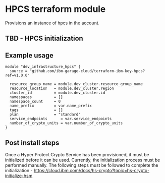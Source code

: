# HPCS terraform module

Provisions an instance of hpcs in the account.

## TBD - HPCS initialization

## Example usage

```terraform-hcl
module "dev_infrastructure_hpcs" {
  source = "github.com/ibm-garage-cloud/terraform-ibm-key-hpcs?ref=v1.0.0"

  resource_group_name = module.dev_cluster.resource_group_name
  resource_location   = module.dev_cluster.region
  cluster_id          = module.dev_cluster.id
  namespaces          = []
  namespace_count     = 0
  name_prefix         = var.name_prefix
  tags                = []
  plan                = "standard"
  service_endpoints      = var.service_endpoints
  number_of_crypto_units = var.number_of_crypto_units
}
```

## Post install steps

Once a Hyper Protect Crypto Service has been provisioned, it must be initialized before it can be used. Currently, the initialization process must be performed manually. The following steps must be followed to complete the initialization - https://cloud.ibm.com/docs/hs-crypto?topic=hs-crypto-initialize-hsm
